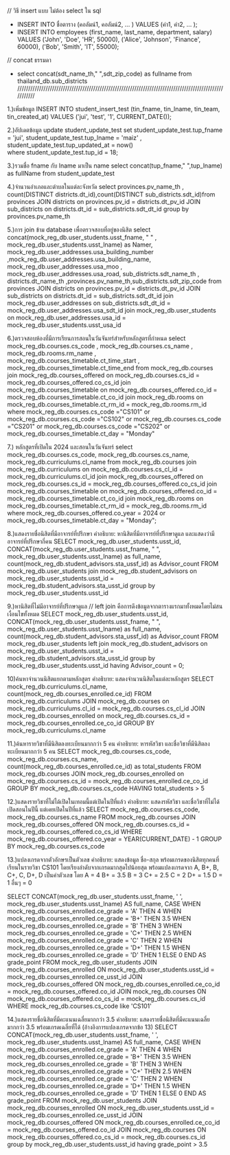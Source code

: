 // วิธี insert แบบ ไม่ต้อง select ใน sql
- INSERT INTO ชื่อตาราง (คอลัมน์1, คอลัมน์2, ... )
VALUES (ค่า1, ค่า2, ... );
- INSERT INTO employees (first_name, last_name, department, salary)
VALUES 
  ('John', 'Doe', 'HR', 50000),
  ('Alice', 'Johnson', 'Finance', 60000),
  ('Bob', 'Smith', 'IT', 55000);
  
// concat ธรรมดา 
- select concat(sdt_name_th," ",sdt_zip_code) as fullname from thailand_db.sub_districts
///////////////////////////////////////////////////////////////////////////////////////////////////////


1.)เพิ่มข้อมูล INSERT INTO student_insert_test (tin_fname, tin_lname, tin_team, tin_created_at)
VALUES ('jui', 'test', '1', CURRENT_DATE());

2.)อัปเดตข้อมูล 
update student_update_test 
set student_update_test.tup_fname = 'jui', student_update_test.tup_lname = 'maiz' , student_update_test.tup_updated_at = now()	
where student_update_test.tup_id = 18;

3.)รวมชื่อ fname กับ lname มาเป็น name
select concat(tup_fname," ",tup_lname) as fullName from student_update_test

4.)จำนวนอำเภอและตำบลในแต่ละจังหวัด
select provinces.pv_name_th , count(DISTINCT districts.dt_id),count(DISTINCT sub_districts.sdt_id)from provinces
JOIN districts on provinces.pv_id = districts.dt_pv_id
JOIN sub_districts on districts.dt_id = sub_districts.sdt_dt_id
group by provinces.pv_name_th

5.)การ join ข้าม database เพื่อตรวจสอบที่อยู่ของนิสิต
select concat(mock_reg_db.user_students.usst_fname, " " , mock_reg_db.user_students.usst_lname) as Namer, mock_reg_db.user_addresses.usa_building_number ,mock_reg_db.user_addresses.usa_building_name, mock_reg_db.user_addresses.usa_moo , mock_reg_db.user_addresses.usa_road, sub_districts.sdt_name_th , districts.dt_name_th ,provinces.pv_name_th,sub_districts.sdt_zip_code from provinces
JOIN districts on provinces.pv_id = districts.dt_pv_id
JOIN sub_districts on districts.dt_id = sub_districts.sdt_dt_id
join mock_reg_db.user_addresses on sub_districts.sdt_dt_id = mock_reg_db.user_addresses.usa_sdt_id
join mock_reg_db.user_students on mock_reg_db.user_addresses.usa_id = mock_reg_db.user_students.usst_usa_id

6.)ตรวจสอบห้องที่มีการเรียนการสอนในวันจันทร์สำหรับหลักสูตรที่กำหนด
select mock_reg_db.courses.cs_code , mock_reg_db.courses.cs_name , mock_reg_db.rooms.rm_name , mock_reg_db.courses_timetable.ct_time_start , mock_reg_db.courses_timetable.ct_time_end from mock_reg_db.courses
join mock_reg_db.courses_offered on mock_reg_db.courses.cs_id = mock_reg_db.courses_offered.co_cs_id
join mock_reg_db.courses_timetable on mock_reg_db.courses_offered.co_id = mock_reg_db.courses_timetable.ct_co_id
join mock_reg_db.rooms on mock_reg_db.courses_timetable.ct_rm_id = mock_reg_db.rooms.rm_id
where mock_reg_db.courses.cs_code ="CS101" or mock_reg_db.courses.cs_code ="CS102" or mock_reg_db.courses.cs_code ="CS201" or mock_reg_db.courses.cs_code ="CS202" or mock_reg_db.courses_timetable.ct_day = "Monday"	

7.) หลักสูตรที่เปิดใน 2024 และสอนในวันจันทร์
select mock_reg_db.courses.cs_code, mock_reg_db.courses.cs_name, mock_reg_db.curriculums.cl_name from mock_reg_db.courses
join mock_reg_db.curriculums on mock_reg_db.courses.cs_cl_id = mock_reg_db.curriculums.cl_id
join mock_reg_db.courses_offered on mock_reg_db.courses.cs_id = mock_reg_db.courses_offered.co_cs_id
join mock_reg_db.courses_timetable on mock_reg_db.courses_offered.co_id = mock_reg_db.courses_timetable.ct_co_id
join mock_reg_db.rooms on mock_reg_db.courses_timetable.ct_rm_id = mock_reg_db.rooms.rm_id
where mock_reg_db.courses_offered.co_year = 2024 or mock_reg_db.courses_timetable.ct_day = "Monday";

8.)แสดงรายชื่อนิสิตที่มีอาจารย์ที่ปรึกษา
คำอธิบาย: หานิสิตที่มีอาจารย์ที่ปรึกษาดูแล และแสดงว่ามีอาจารย์ที่ปรึกษากี่คน
SELECT 
	mock_reg_db.user_students.usst_id,
    CONCAT(mock_reg_db.user_students.usst_fname, " ",
    mock_reg_db.user_students.usst_lname) as full_name,
    count(mock_reg_db.student_advisors.sta_ussf_id) as Advisor_count
FROM
    mock_reg_db.user_students
join mock_reg_db.student_advisors on mock_reg_db.user_students.usst_id = mock_reg_db.student_advisors.sta_usst_id
group by mock_reg_db.user_students.usst_id

9.)หานิสิตที่ไม่มีอาจารย์ที่ปรึกษาดูแล  // left join คือการดึงข้อมูลจากตารางแรกมาทั้งหมดโดยไม่สนเงื่อนไขทั้งหมด
SELECT 
	mock_reg_db.user_students.usst_id,
    CONCAT(mock_reg_db.user_students.usst_fname, " ",
    mock_reg_db.user_students.usst_lname) as full_name,
    count(mock_reg_db.student_advisors.sta_ussf_id) as Advisor_count
FROM
    mock_reg_db.user_students
left join mock_reg_db.student_advisors on mock_reg_db.user_students.usst_id = mock_reg_db.student_advisors.sta_usst_id
group by mock_reg_db.user_students.usst_id
having Advisor_count = 0;

10)ค้นหาจำนวนนิสิตแยกตามหลักสูตร
คำอธิบาย: แสดงจำนวนนิสิตในแต่ละหลักสูตร
SELECT 
    mock_reg_db.curriculums.cl_name,
    count(mock_reg_db.courses_enrolled.ce_id)
FROM 
    mock_reg_db.curriculums
JOIN
	mock_reg_db.courses on mock_reg_db.curriculums.cl_id = mock_reg_db.courses.cs_cl_id
JOIN 
	mock_reg_db.courses_enrolled on mock_reg_db.courses.cs_id = mock_reg_db.courses_enrolled.ce_co_id
GROUP BY
	mock_reg_db.curriculums.cl_name

11.)ค้นหารายวิชาที่มีนิสิตลงทะเบียนมากกว่า 5 คน
คำอธิบาย: หารหัสวิชา และชื่อวิชาที่มีนิสิตลงทะเบียนมากกว่า 5 คน
SELECT 
    mock_reg_db.courses.cs_code,
    mock_reg_db.courses.cs_name,
    count(mock_reg_db.courses_enrolled.ce_id) as total_students
FROM 
    mock_reg_db.courses
JOIN
	mock_reg_db.courses_enrolled on mock_reg_db.courses.cs_id = mock_reg_db.courses_enrolled.ce_co_id
GROUP BY
	mock_reg_db.courses.cs_code
HAVING
	total_students > 5

12.)แสดงรายวิชาที่ไม่ได้เปิดในเทอมนี้แต่เปิดในปีที่แล้ว
คำอธิบาย: แสดงรหัสวิชา และชื่อวิชาที่ไม่ได้เปิดสอนในปีนี้ แต่เคยเปิดในปีที่แล้ว
SELECT 
    mock_reg_db.courses.cs_code,
    mock_reg_db.courses.cs_name
FROM 
    mock_reg_db.courses
JOIN
    mock_reg_db.courses_offered ON mock_reg_db.courses.cs_id = mock_reg_db.courses_offered.co_cs_id
WHERE
    mock_reg_db.courses_offered.co_year = YEAR(CURRENT_DATE) - 1
GROUP BY
    mock_reg_db.courses.cs_code

13.)แปลงเกรดจากตัวอักษรเป็นตัวเลข
คำอธิบาย: แสดงข้อมูล ชื่อ-สกุล พร้อมเกรดของนิสิตทุกคนที่เรียนในรายวิชา CS101 โดยเรียงลำดับจากเกรดมากสุดไปน้อยสุด พร้อมแปลงเกรดจาก A, B+, B, C+, C, D+, D เป็นค่าตัวเลข โดย  A = 4
    B+ = 3.5
    B = 3
    C+ = 2.5
    C = 2
    D+ = 1.5
    D = 1
    อื่นๆ = 0

SELECT 
    CONCAT(mock_reg_db.user_students.usst_fname, ' ', mock_reg_db.user_students.usst_lname) AS full_name,
    CASE 
        WHEN mock_reg_db.courses_enrolled.ce_grade = 'A' THEN 4
        WHEN mock_reg_db.courses_enrolled.ce_grade = 'B+' THEN 3.5
        WHEN mock_reg_db.courses_enrolled.ce_grade = 'B' THEN 3
        WHEN mock_reg_db.courses_enrolled.ce_grade = 'C+' THEN 2.5
        WHEN mock_reg_db.courses_enrolled.ce_grade = 'C' THEN 2
        WHEN mock_reg_db.courses_enrolled.ce_grade = 'D+' THEN 1.5
        WHEN mock_reg_db.courses_enrolled.ce_grade = 'D' THEN 1
        ELSE 0
    END AS grade_point 
FROM 
    mock_reg_db.user_students
JOIN 
    mock_reg_db.courses_enrolled ON mock_reg_db.user_students.usst_id = mock_reg_db.courses_enrolled.ce_usst_id
JOIN
    mock_reg_db.courses_offered ON mock_reg_db.courses_enrolled.ce_co_id = mock_reg_db.courses_offered.co_id
JOIN
    mock_reg_db.courses ON mock_reg_db.courses_offered.co_cs_id = mock_reg_db.courses.cs_id
WHERE 
    mock_reg_db.courses.cs_code like 'CS101'

14.)แสดงรายชื่อนิสิตที่มีคะแนนเฉลี่ยมากกว่า 3.5
คำอธิบาย: แสดงรายชื่อนิสิตที่มีคะแนนเฉลี่ยมากกว่า 3.5 พร้อมเกรดเฉลี่ยที่ได้ (อ้างอิงการแปลงเกรดจากข้อ 13)
SELECT 
    CONCAT(mock_reg_db.user_students.usst_fname, ' ', mock_reg_db.user_students.usst_lname) AS full_name,
    CASE 
        WHEN mock_reg_db.courses_enrolled.ce_grade = 'A' THEN 4
        WHEN mock_reg_db.courses_enrolled.ce_grade = 'B+' THEN 3.5
        WHEN mock_reg_db.courses_enrolled.ce_grade = 'B' THEN 3
        WHEN mock_reg_db.courses_enrolled.ce_grade = 'C+' THEN 2.5
        WHEN mock_reg_db.courses_enrolled.ce_grade = 'C' THEN 2
        WHEN mock_reg_db.courses_enrolled.ce_grade = 'D+' THEN 1.5
        WHEN mock_reg_db.courses_enrolled.ce_grade = 'D' THEN 1
        ELSE 0
    END AS grade_point 
FROM 
    mock_reg_db.user_students
JOIN 
    mock_reg_db.courses_enrolled ON mock_reg_db.user_students.usst_id = mock_reg_db.courses_enrolled.ce_usst_id
JOIN
    mock_reg_db.courses_offered ON mock_reg_db.courses_enrolled.ce_co_id = mock_reg_db.courses_offered.co_id
JOIN
    mock_reg_db.courses ON mock_reg_db.courses_offered.co_cs_id = mock_reg_db.courses.cs_id
group by mock_reg_db.user_students.usst_id
having grade_point > 3.5

